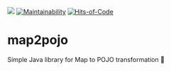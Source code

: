![](https://github.com/javaSlang/map2pojo/workflows/Java%20CI/badge.svg)
[![Maintainability](https://api.codeclimate.com/v1/badges/de8a444a25d12adfe9bb/maintainability)](https://codeclimate.com/github/javaSlang/map2pojo/maintainability)
[![Hits-of-Code](https://hitsofcode.com/github/javaSlang/map2pojo)](https://hitsofcode.com/view/github/javaSlang/map2pojo)
# map2pojo
Simple Java library for Map to POJO transformation 🧬
